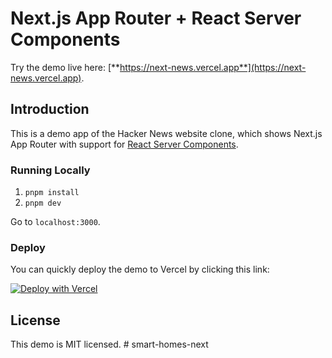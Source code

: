 # Next.js App Router + React Server Components

Try the demo live here: [**https://next-news.vercel.app**](https://next-news.vercel.app).

## Introduction

This is a demo app of the Hacker News website clone, which shows Next.js App Router with support for [React Server Components](https://nextjs.org/docs/app/building-your-application/rendering/server-components).

### Running Locally

1. `pnpm install`
2. `pnpm dev`

Go to `localhost:3000`.

### Deploy

You can quickly deploy the demo to Vercel by clicking this link:

[![Deploy with Vercel](https://vercel.com/button)](https://vercel.com/templates/next.js/react-server-components)

## License

This demo is MIT licensed.
#   s m a r t - h o m e s - n e x t  
 